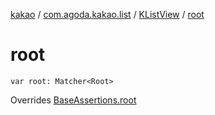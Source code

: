 [kakao](../../index.md) / [com.agoda.kakao.list](../index.md) / [KListView](index.md) / [root](./root.md)

# root

`var root: Matcher<Root>`

Overrides [BaseAssertions.root](../../com.agoda.kakao.common.assertions/-base-assertions/root.md)

